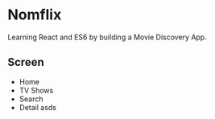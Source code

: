 # Nomflix

Learning React and ES6 by building a Movie Discovery App.

## Screen

- Home
- TV Shows
- Search
- Detail
  asds
